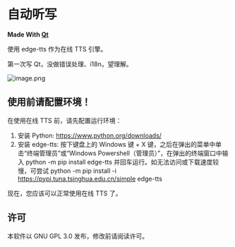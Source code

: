 # 自动听写

**Made With [Qt](https://www.qt.io/)**

使用 edge-tts 作为在线 TTS 引擎。

第一次写 Qt，没做错误处理、i18n，望理解。

![image.png](https://s2.loli.net/2024/07/19/rXS6ctkKs1OZETH.png)
## 使用前请配置环境！
在使用在线 TTS 前，请先配置运行环境：

1. 安装 Python: https://www.python.org/downloads/
2. 安装 edge-tts: 按下键盘上的 Windows 键 + X 键，之后在弹出的菜单中单击“终端管理员”或“Windows Powershell（管理员）”，在弹出的终端窗口中输入 python -m pip install edge-tts 并回车运行。如无法访问或下载速度较慢，可尝试 python -m pip install -i https://pypi.tuna.tsinghua.edu.cn/simple edge-tts

现在，您应该可以正常使用在线 TTS 了。

## 许可

本软件以 GNU GPL 3.0 发布，修改前请阅读许可。
